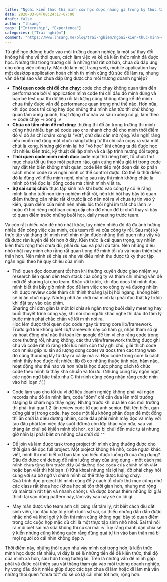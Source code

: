 ```yaml
---
title: "Ngoài kiến thức thì mình còn học được những gì trong kỳ thực tập?"
date: 2020-03-04T08:24:17+07:00
draft: false
author: "lhsang"
tags: ["Internship", "Experience"]
categories: ["Trải nghiệm"]
comment: "https://www.lhsang.me/blog/trai-nghiem/ngoai-kien-thuc-minh-con-hoc-duoc-gi-khi-thuc-tap"
---
```


Từ ghế học đường bước vào môi trường doanh nghiệp là một sự thay đổi không hề nhẹ về thói quen, cách làm việc và kể cả kiến thức mình đã được học. Những thứ trong trường chỉ là những thứ rất cơ bản, chưa đủ đáp ứng cho công việc công ty. Mặc dù làm một trang web, mobile application hay một desktop application hoàn chỉnh thì mình cũng đủ sức để làm ra, nhưng vấn đề tại sao vẫn chưa đáp ứng được cho môi trường doanh nghiệp?
- __Thói quen code chỉ để cho chạy:__ code cho chạy không quan tâm đến performance bởi vì application mình code thì chỉ đâu đó mình dùng và bạn bè test qua thì dữ liệu rồi tải lượng cũng không đáng kể để mình chưa thấy được vấn đề performance quan trọng như thế nào. Hơn nữa, khi đọc docs thì cũng hay đọc những thứ mình cần tức thì chứ không quan tâm xung quanh, hoạt động như nào và sâu xuống có gì, làm theo => code chạy => xong :v
- __Chưa có tầm nhìn để mở rộng:__ thường thì đồ án trong trường thì mình cũng như nhiều bạn sẽ code sao cho nhanh cho dễ cho mình thời điểm đó vì đồ án chỉ chấm xong là "vứt", chứ đâu cần mở rộng. Vẫn nghĩ rằng nếu muốn mở rộng một chức năng tương tự thì chỉ cần copy ra sửa một chút là xong. Nhưng giờ nhìn lại hơi "vô học" khi chúng ta đã được học rất nhiều kiến trúc, kỹ thuật để lập trình và cả lập trình hướng đối tượng.
- __Thói quen code mình mình đọc:__ code mọi thứ riêng biệt, tổ chức thư mục chưa tối ưu theo một pattern nào, gán cứng nhiều giá trị trong code hay đặt tên biến không nhất quán, code liên tiếp một đoạn dài ko phân cách nhóm code ra vì nghĩ mình có thể control được. Có thể là thời điểm đó là đúng với điều mình nghĩ, nhưng sau này thì mình không chắc là mình có thể đọc lại đống code mà chính mình viết ra.
- __Sợ sai sợ bị chửi:__ thực tập sinh mà, khi bước vào công ty có lẻ rằng mình là nhỏ tuổi non kinh nghiệm nhất rồi, nên khi hỏi hay bày tỏ quan điểm thường cân nhắc rất kĩ trước là có nên nói ra vì chưa tự tin vào ý kiến, quan điểm của mình nên nhiều lúc thôi nghĩ im trất cho lành :v hoặc đi hỏi riêng một bạn cùng cấp cho đỡ nhục đỡ bị chửi thay vì bày tỏ quan điểm trước những buổi họp, daily meeting trước team.

Và còn rất nhiều vấn đề nhỏ nhặt khác, tuy nhiên nhiêu đó đã đủ ảnh hưởng nhiều đến công việc của mình, của team rồi và của công ty rồi. 
Sau một kỳ thực tập vài tháng thì mình mới nhìn nhận được những thói quen như vậy và đã được rèn luyện để tốt hơn ở đây. Kiến thức là cái quan trọng, tuy nhiên kiến thức rộng thôi chưa đủ, phải đủ sâu và phải đủ tầm. Nên những điều nhỏ nhặt này mình cho rằng rất quan trọng để mình tối ưu và hoàn thiện bản thân hơn. Nên mình sẽ chia sẻ nhẹ vài điều mình thu được từ kỳ thực tập ngắn ngủi theo hệ quy chiếu của mình.

- Thói quen đọc document tốt hơn khi thường xuyên được giao nhiệm vụ research liên quan đến tech stack của công ty và thậm chí những vấn đề mới để sharing lại cho team. Khác với trước, khi đọc docs thì mình đọc mình biết thì bấy giờ mình đọc để làm việc cho công ty và đương nhiên khi được review code thậm chí thỉnh thoảng lại bị hỏi ngang, không biết sẽ bị ăn chửi ngay. Nhưng nhờ ăn chửi mà mình lại phải đọc thật kỹ trước khi đặt tay vào cào phím.<br>
Sharing chỉ đơn giản là một lời chia sẻ ngắn trong buổi daily meeting hay buổi thuyết trình cũng vậy, khi nói cho người khác nghe thì đâu đó tâm lý buộc mình phải chắc chắn về lời mình nói ra.<br>
Học lém được thói quen đọc code ngay từ trong core lib/framework. Trước giờ khi không biết lib/framework này có hàm gì, nhận tham số gì và hoạt động như nào thì toàn lên google để tìm vì cho rằng code trong core thường rối, nhưng không, các thư viện/framework thường được ghi chú và code rất rõ ràng (đôi lúc mình còn thấy ghi chú, giải thích code còn nhiều gấp 10 lần số lượng dòng code) và docs trên các trang web đó cũng thưuòng lấy từ đây ra cả ấy mà :v. Đọc code trong core là cách mình thấy học được rất nhiều: lib đó có những thuộc tính nào, hàm nào, hoạt động như thế nào và hơn nữa là học được phong cách tổ chức code theo mình là thấy khá chuẩn và tối ưu. (Nhưng cũng tùy ngôn ngữ, các ngôn ngữ bậc thấp như C thì mình cùng công nhận rằng code nhìn vào hơi loạn :'( )

- Code làm sao cho tối ưu vì dữ liệu doanh nghiệp không phải vài ngàn records như đồ án mình làm, code "dỏm" chỉ cần đưa lên môi trường staging là chậm ngó thấy ngay. Nhưng trước khi đưa lên các môi trường thì phải trải qua 1,2 lần review code từ các anh senior. Đặt tên biến, gán cứng giá trị trong code, hay code một lều không phân đoạn để một đống thì ăn chửi là điều đương nhiên, code đâu phải mình mày đọc và mày với tao đâu phải làm việc đây suốt đời mà còn lớp khác vào nữa, sau vài tháng ăn chửi sẽ khiến mình tốt hơn, có lúc bị chửi đến mức tự ái nhưng giờ nhìn lại phải biết ơn những câu chửi đó ^^

- Để join và làm được task trong project thì mình cũng thường được cho thời gian để đọc full project. Một project không hề nhỏ, code người khác viết, mình thì mới biết cơ bản làm sao hiểu được luồng đi của ứng dụng? Đâu đó được chỉ debug để nắm luồng chạy của ứng dụng - một cách mà mình chưa từng làm trước đây (vì thường đọc code của chính mình viết hoặc bạn viết thì hỏi bạn :)) Khá khoai nhưng rất lợi hại, đỡ phải chạy hỏi cùng với sự bỡ ngỡ vì chính mình có thể thấy được luồng chạy. <br>
Quá trình đọc project thì mình cũng để ý cách tổ chức thư mục cũng như các class rất khoa học (khoa học sẽ tốn thời gian hơn, nhưng mở rộng và maintain rất tiện và nhanh chóng). Và được bonus thêm những lời giải thích tại sao dùng pattern này, làm vậy sau này sẽ có lợi gì.

- May mắn được vào team anh chị cũng rất tâm lý, rất biết cách dìu dắt sinh viên, lúc đầu bày tỏ ý kiến luôn sợ sai, sợ thiếu nhưng dần dần được nhắc nhở và khơi gợi ý kiến thì mình cũng không ngại bày tỏ quan điểm trong các cuộc họp mặc dù chỉ là một thực tập sinh nhỏ nhoi. Sai thì nói ra mới biết sai mà sửa không thì cứ sai mãi :v Tuy rằng mạnh dạn chia sẻ ý kiến nhưng cũng không quên rằng đừng quá tự tin vào bản thân mà bị mọi người có cái nhìn không đẹp :v

Thời điểm này, những thói quen như vậy mình coi trọng hơn là kiến thức mình học được rất nhiều, vì đấy là sẽ là những tiền đề để kiến thức, thái độ của mình xa hơn, sâu hơn trong tương lai. Trên là những vấn đề mình gặp phải và được cải thiện sau vài tháng tham gia vào môi trường doanh nghiệp, hy vọng đâu đó ít nhiều giúp được các bạn chưa đi làm hoặc đi làm mà vẫn những thói quen "chưa tốt" đó sẽ có lại cái nhìn tốt hơn, rộng hơn.
